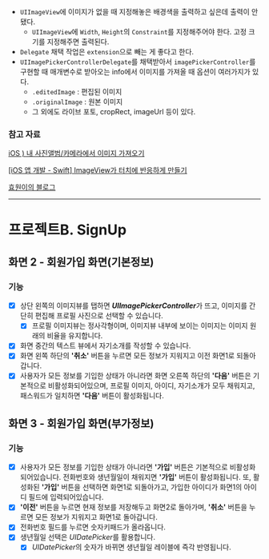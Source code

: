 - `UIImageView`에 이미지가 없을 때 지정해놓은 배경색을 출력하고 싶은데 출력이 안됐다.
    - `UIImageView`에 `Width`, `Height`의 `Constraint`를 지정해주어야 한다. 고정 크기를 지정해주면 출력된다.
- `Delegate` 채택 작업은 `extension`으로 빼는 게 좋다고 한다.
- `UIImagePickerControllerDelegate`를 채택받아서 `imagePickerController`를 구현할 때 매개변수로 받아오는 info에서 이미지를 가져올 때 옵션이 여러가지가 있다.
    - `.editedImage` : 편집된 이미지
    - `.originalImage` : 원본 이미지
    - 그 외에도 라이브 포토, cropRect, imageUrl 등이 있다.

### 참고 자료

[iOS ) 내 사진앨범/카메라에서 이미지 가져오기](https://zeddios.tistory.com/125)

[[iOS 앱 개발 - Swift] ImageView가 터치에 반응하게 만들기](https://etst.tistory.com/99)

[효원이의 블로그](https://hyowonee.github.io/22-10-iOS-UIImagePickerController.html)

---

# 프로젝트B. SignUp

## **화면 2 - 회원가입 화면(기본정보)**

### **기능**

- [x]  상단 왼쪽의 이미지뷰를 탭하면 ***UIImagePickerController***가 뜨고, 이미지를 간단히 편집해 프로필 사진으로 선택할 수 있습니다.
    - [x]  프로필 이미지뷰는 정사각형이며, 이미지뷰 내부에 보이는 이미지는 이미지 원래의 비율을 유지합니다.
- [x]  화면 중간의 텍스트 뷰에서 자기소개를 작성할 수 있습니다.
- [x]  화면 왼쪽 하단의 **'취소'** 버튼을 누르면 모든 정보가 지워지고 이전 화면1로 되돌아갑니다.
- [x]  사용자가 모든 정보를 기입한 상태가 아니라면 화면 오른쪽 하단의 **'다음'** 버튼은 기본적으로 비활성화되어있으며, 프로필 이미지, 아이디, 자기소개가 모두 채워지고, 패스워드가 일치하면 **'다음'** 버튼이 활성화됩니다.

## **화면 3 - 회원가입 화면(부가정보)**

### **기능**

- [x]  사용자가 모든 정보를 기입한 상태가 아니라면 **'가입'** 버튼은 기본적으로 비활성화되어있습니다. 전화번호와 생년월일이 채워지면 **'가입'** 버튼이 활성화됩니다. 또, 활성화된 **'가입'** 버튼을 선택하면 화면1로 되돌아가고, 가입한 아이디가 화면1의 아이디 필드에 입력되어있습니다.
- [x]  **'이전'** 버튼을 누르면 현재 정보를 저장해두고 화면2로 돌아가며, **'취소'** 버튼을 누르면 모든 정보가 지워지고 화면1로 돌아갑니다.
- [x]  전화번호 필드를 누르면 숫자키패드가 올라옵니다.
- [x]  생년월일 선택은 *UIDatePicker*를 활용합니다.
    - [x]  *UIDatePicker*의 숫자가 바뀌면 생년월일 레이블에 즉각 반영됩니다.